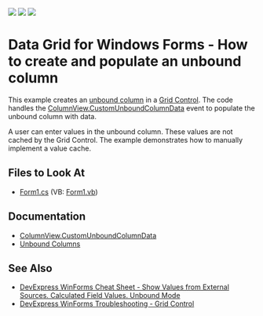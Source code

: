 <!-- default badges list -->
![](https://img.shields.io/endpoint?url=https://codecentral.devexpress.com/api/v1/VersionRange/128626798/11.1.5%2B)
[![](https://img.shields.io/badge/Open_in_DevExpress_Support_Center-FF7200?style=flat-square&logo=DevExpress&logoColor=white)](https://supportcenter.devexpress.com/ticket/details/E3354)
[![](https://img.shields.io/badge/📖_How_to_use_DevExpress_Examples-e9f6fc?style=flat-square)](https://docs.devexpress.com/GeneralInformation/403183)
<!-- default badges end -->

# Data Grid for Windows Forms - How to create and populate an unbound column

This example creates an [unbound column](https://docs.devexpress.com/WindowsForms/1477/controls-and-libraries/data-grid/unbound-columns) in a [Grid Control](https://docs.devexpress.com/WindowsForms/DevExpress.XtraGrid.GridControl). The code handles the [ColumnView.CustomUnboundColumnData](https://docs.devexpress.com/WindowsForms/DevExpress.XtraGrid.Views.Base.ColumnView.CustomUnboundColumnData) event to populate the unbound column with data.

A user can enter values in the unbound column. These values are not cached by the Grid Control. The example demonstrates how to manually implement a value cache.

<!-- default file list -->
## Files to Look At

* [Form1.cs](./CS/WindowsApplication1/Form1.cs) (VB: [Form1.vb](./VB/WindowsApplication1/Form1.vb))
<!-- default file list end -->


## Documentation
- [ColumnView.CustomUnboundColumnData](https://docs.devexpress.com/WindowsForms/DevExpress.XtraGrid.Views.Base.ColumnView.CustomUnboundColumnData)
- [Unbound Columns](https://docs.devexpress.com/WindowsForms/1477/controls-and-libraries/data-grid/unbound-columns)

## See Also

- [DevExpress WinForms Cheat Sheet - Show Values from External Sources. Calculated Field Values. Unbound Mode](https://go.devexpress.com/CheatSheets_WinForms_Examples_T906256.aspx)
- [DevExpress WinForms Troubleshooting - Grid Control](https://go.devexpress.com/CheatSheets_WinForms_Examples_T934742.aspx)
